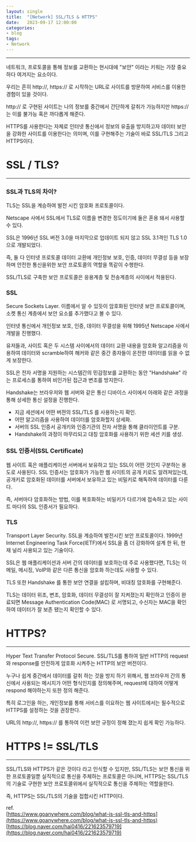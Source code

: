 ```yaml
---
layout: single
title:	"[Network] SSL/TLS & HTTPS"
date:	2023-09-17 12:00:00
categories:
- blog
tags:
- Network
---
```


---

네트워크, 프로토콜을 통해 정보를 교환하는 현시대에 "보안" 이라는 키워는 가장 중요하다 여겨지는 요소이다.

우리는 흔히 http://, https:// 로 시작하는 URL로 사이트를 방문하여 서비스를 이용한 경험이 있을 것이다.

http:// 로 구현된 사이트는 나의 정보를 중간에서 간단하게 갈취가 가능하지만 https:// 는 이를 불가능 혹은 까다롭게 해준다.

HTTPS를 사용한다는 자체로 인터넷 통신에서 정보의 유출을 방지하고자 데이터 보안을 강화한 사이트를 이용한다는 의미며, 이를 구현해주는 기술이 바로 SSL/TLS  그리고 HTTPS이다.

# SSL / TLS?
---
### SSL과 TLS의 차이?
TLS는 SSL을 계승하여 발전 시킨 암호화 프로토콜이다.

Netscape 사에서 SSL에서 TLS로 이름을 변경한 정도이기에 둘은 혼용 돼서 사용할 수 있다.

SSL은 1996년 SSL 버전 3.0을 마지막으로 업데이트 되지 않고 SSL 3.1격인 TLS 1.0으로 개발되었다.

즉, 둘 다 인터넷 프로토콜 데이터 교환에 개인정보 보호, 인증, 데이터 무결성 등을 보장하며 안전한 통신을위한 보안 프로토콜의 역할을 똑같이 수행한다.

SSL/TLS로 구축한 보안 프로토콜은 응용계층 및 전송계층의 사이에서 적용된다.

### SSL
Secure Sockets Layer.
이름에서 알 수 있듯이 암호화된 인터넷 보안 프로토콜이며, 소켓 통신 계층에서 보안 요소를 추가했다고 볼 수 있다.

인터넷 통신에서 개인정보 보호, 인증, 데이터 무결성을 위해 1995년 Netscape 사에서 개발을 진행했다.

유저들과, 사이트 혹은 두 시스템 사이에서의 데이터 교환 내용을 암호화 알고리즘을 이용하여 데이터와 scramble하여 해커와 같은 중간 종자들이 온전한 데이터를 읽을 수 없게 보장한다.

SSL은 전자 서명을 지원하는 시스템간의 민감정보를 교환하는 동안 "Handshake" 라는 프로세스를 통하여 비인가된 접근과 변조를 방지한다.

Handshake는 브라우저와 웹 서버와 같은 통신 디바이스 사이에서 아래와 같은 과정을 통해 상세한 통신 설정을 진행한다.

- 지금 세션에서 어떤 버젼의 SSL/TLS 를 사용하는지 확인.
- 어떤 알고리즘을 사용하여 데이터를 암호화할지 상세화.
- 서버의 SSL 인증서 공개키와 인증기관의 전자 서명을 통해 클라이언트를 구분.
- Handshake의 과정이 마무리되고 대칭 암호화를 사용하기 위한 세션 키를 생성.

### SSL 인증서(SSL Certificate)
웹 사이트 혹은 애플리케이션 서버에서 보유하고 있는 SSL이 어떤 것인지 구분하는 용도로 사용된다.
SSL 인증서는 암호화가 가능한 웹 사이트의 공개 키로도 알려져있는데, 공개키로 암호화된 데이터를 서버에서 보유하고 있는 비밀키로 해독하여 데이터를 다룬다.

즉, 서버마다 암호화하는 방법, 이를 복호화하는 비밀키가 다르기에 접속하고 있는 사이트 마다의 SSL 인증서가 필요하다.

### TLS
Transport Layer Security.
SSL을 계승하여 발전시킨 보안 프로토콜이다.
1999년 Internet Engineering Task Force(IETF)에서 SSL을 좀 더 강화하여 설계 한 뒤, 현재 널리 사용되고 있는 기술이다.

SSL은 웹 애플리케이션과 서버 간의 데이터를 보호하는데 주로 사용했다면, TLS는 이메일, 메시징, VoIP와 같은 다른 통신을 암호화 하는데도 사용할 수 있다.

TLS 또한 Handshake 를 통한 보안 연결을 설립하며, 비대칭 암호화를 구현해준다.

TLS는 데이터 위조, 변조, 암호화, 데이터 무결성이 잘 지켜졌는지 확인하고 인증이 완료되면 Message Authentication Code(MAC) 로 서명되고, 수신자는 MAC을 확인하여 데이터가 잘 보존 됐는지 확인할 수 있다.  

# HTTPS?
---
Hyper Text Transfer Protocol Secure.
SSL/TLS를 통하여 일반 HTTP의 request와 response를 안전하게 암호화 시켜주는 HTTP의 보안 버전이다.

누구나 쉽게 중간에서 데이터를 갈취 하는 것을 방지 하기 위해서, 웹 브라우저 간의 통신에서 사용되는 메시지가 어떤 형식인지를 정의해주며,  request에 대하여 어떻게 respond 해야하는지 또한 정의 해준다.

특히 로그인을 하는, 개인정보를 통해 서비스를 이요하는 웹 사이트에서는 필수적으로 HTTPS를 설정하는 것을 권장한다.

URL의 http://, https:// 를 통하여 이런 보안 규정이 정해 졌는지 쉽게 확인 가능하다.


# HTTPS != SSL/TLS
---
SSL/TLS와 HTTPS가 같은 것이다 라고 인식할 수 있지만,
SSL/TLS는 보안 통신을 위한 프로토콜일뿐 실직적으로 통신을 주체하는 프로토콜은 아니며,
HTTPS는 SSL/TLS의 기술로 구현한 보안 프로토콜위에서 실직적으로 통신을 주체하는 역할을한다.

즉, HTTPS는 SSL/TLS의 기술을 접합시킨 HTTP이다.


ref.  
[https://www.goanywhere.com/blog/what-is-ssl-tls-and-https](https://www.goanywhere.com/blog/what-is-ssl-tls-and-https)    
[https://blog.naver.com/hai0416/221623579719](https://blog.naver.com/hai0416/221623579719)
